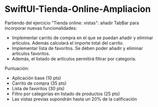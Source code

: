 # SwiftUI-Tienda-Online-Ampliacion

Partiendo del ejercicio "Tienda online: vistas": añadir TabBar para incorporar nuevas funcionalidades:
 - Implementar carrito de compra en el que se puedan añadir y eliminar artículos. Además calculará el importe total del carrito.
 - Implementar lista de favoritos. Se deben poder añadir y eliminar artículos favoritos.
 - Además, el listado de artículos permitirá filtrar por categoría.


Puntuación:
 - Aplicación base (10 pts)
 - Carrito de compra (35 pts)
 - Lista de favoritos (30 pts)
 - Filtro por categorías en listado de productos (25 pts)
 - Las vistas previas supondrán hasta un 20% de la calificación
